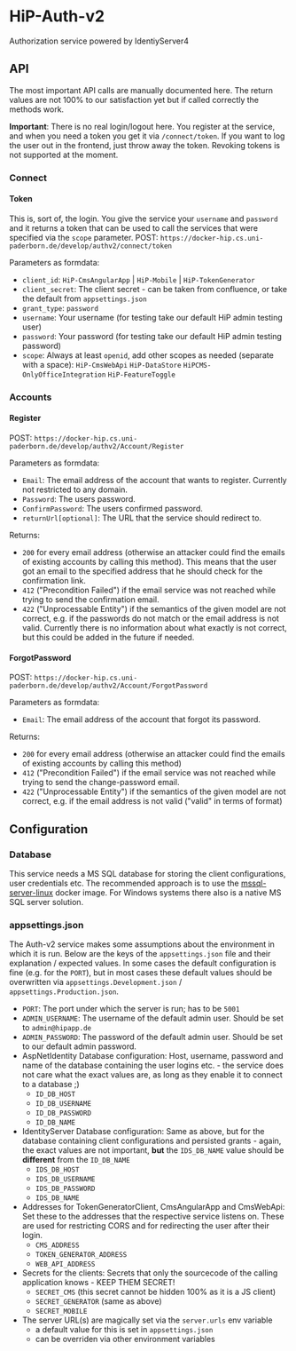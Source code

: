 # HiP-Auth-v2
Authorization service powered by IdentiyServer4

## API

The most important API calls are manually documented here. The return values are not 100% to our satisfaction yet but if called correctly the methods work.

**Important**: There is no real login/logout here. You register at the service, and when you need a token you get it via `/connect/token`. If you want to log the user out in the frontend, just throw away the token. Revoking tokens is not supported at the moment. 

### Connect

#### Token

This is, sort of, the login. You give the service your `username` and `password` and it returns a token that can be used to call the services that were specified via the `scope` parameter.
POST: `https://docker-hip.cs.uni-paderborn.de/develop/authv2/connect/token`

Parameters as formdata:
- `client_id`: `HiP-CmsAngularApp` | `HiP-Mobile` | `HiP-TokenGenerator`
- `client_secret`: The client secret - can be taken from confluence, or take the default from `appsettings.json`
- `grant_type`: `password`
- `username`: Your username (for testing take our default HiP admin testing user)
- `password`: Your password (for testing take our default HiP admin testing password)
- `scope`: Always at least `openid`, add other scopes as needed (separate with a space): `HiP-CmsWebApi` `HiP-DataStore` `HiPCMS-OnlyOfficeIntegration` `HiP-FeatureToggle`

### Accounts

#### Register

POST: `https://docker-hip.cs.uni-paderborn.de/develop/authv2/Account/Register`

Parameters as formdata:
- `Email`: The email address of the account that wants to register. Currently not restricted to any domain.
- `Password`: The users password.
- `ConfirmPassword`: The users confirmed password.
- `returnUrl[optional]`: The URL that the service should redirect to.

Returns:
- `200` for every email address (otherwise an attacker could find the emails of existing accounts by calling this method). This means that the user got an email to the specified address that he should check for the confirmation link.
- `412` ("Precondition Failed") if the email service was not reached while trying to send the confirmation email.
- `422` ("Unprocessable Entity") if the semantics of the given model are not correct, e.g. if the passwords do not match or the email address is not valid. Currently there is no information about what exactly is not correct, but this could be added in the future if needed.

#### ForgotPassword

POST: `https://docker-hip.cs.uni-paderborn.de/develop/authv2/Account/ForgotPassword`

Parameters as formdata:
- `Email`: The email address of the account that forgot its password.

Returns:
- `200` for every email address (otherwise an attacker could find the emails of existing accounts by calling this method)
- `412` ("Precondition Failed") if the email service was not reached while trying to send the change-password email.
- `422` ("Unprocessable Entity") if the semantics of the given model are not correct, e.g. if the email address is not valid ("valid" in terms of format)

## Configuration

### Database

This service needs a MS SQL database for storing the client configurations, user credentials etc. The recommended approach is to use the [mssql-server-linux](https://hub.docker.com/r/microsoft/mssql-server-linux/) docker image. For Windows systems there also is a native MS SQL server solution.

### appsettings.json

The Auth-v2 service makes some assumptions about the environment in which it is run. Below are the keys of the `appsettings.json` file and their explanation / expected values. In some cases the default configuration is fine (e.g. for the `PORT`), but in most cases these default values should be overwritten via `appsettings.Development.json` / `appsettings.Production.json`.

- `PORT`: The port under which the server is run; has to be `5001`
- `ADMIN_USERNAME`: The username of the default admin user. Should be set to `admin@hipapp.de`
- `ADMIN_PASSWORD`: The password of the default admin user. Should be set to our default admin password.
- AspNetIdentity Database configuration: Host, username, password and name of the database containing the user logins etc. - the service does not care what the exact values are, as long as they enable it to connect to a database ;)
  - `ID_DB_HOST`
  - `ID_DB_USERNAME`
  - `ID_DB_PASSWORD`
  - `ID_DB_NAME`
- IdentityServer Database configuration: Same as above, but for the database containing client configurations and persisted grants - again, the exact values are not important, **but** the `IDS_DB_NAME` value should be **different** from the `ID_DB_NAME`
  - `IDS_DB_HOST`
  - `IDS_DB_USERNAME`
  - `IDS_DB_PASSWORD`
  - `IDS_DB_NAME`
- Addresses for TokenGeneratorClient, CmsAngularApp and CmsWebApi: Set these to the addresses that the respective service listens on. These are used for restricting CORS and for redirecting the user after their login.
  - `CMS_ADDRESS`
  - `TOKEN_GENERATOR_ADDRESS`
  - `WEB_API_ADDRESS`
- Secrets for the clients: Secrets that only the sourcecode of the calling application knows - KEEP THEM SECRET!
  - `SECRET_CMS` (this secret cannot be hidden 100% as it is a JS client)
  - `SECRET_GENERATOR` (same as above)
  - `SECRET_MOBILE`
- The server URL(s) are magically set via the `server.urls` env variable
  - a default value for this is set in `appsettings.json`
  - can be overriden via other environment variables
